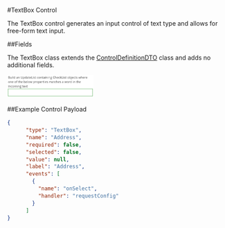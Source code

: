 #TextBox Control

The TextBox control generates an input control of text type and allows for free-form text input.

##Fields

The TextBox class extends the [ControlDefinitionDTO](../DataTransfer/ControlDefinitinDTO.md) class and adds no additional fields.

<img src="images/text_box.PNG" width="200" alt="TextBox UI"/>

##Example Control Payload
```json
{
      "type": "TextBox",
      "name": "Address",
      "required": false,
      "selected": false,
      "value": null,
      "label": "Address",
      "events": [
        {
          "name": "onSelect",
          "handler": "requestConfig"
        }
      ]
}
```